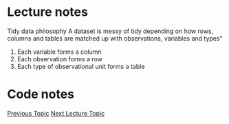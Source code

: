 # Lecture notes
Tidy data philosophy
A dataset is messy of tidy depending on how rows, columns and tables are matched up with observations, variables and types"
1. Each variable forms a column
2. Each observation forms a row
3. Each type of observational unit forms a table

# Code notes

[Previous Topic](../Lecture05:RNAWorkflow/Lecture05.md)
[Next Lecture Topic](../Lecture07:Explore/Lecture07.md)